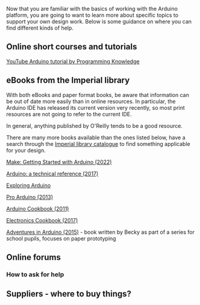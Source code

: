 Now that you are familiar with the basics of working with the Arduino platform, you are going to want to learn more about specific topics to support your own design work. Below is some guidance on where you can find different kinds of help.

## Online short courses and tutorials

[YouTube Arduino tutorial by Programming Knowledge](https://www.youtube.com/playlist?list=PLS1QulWo1RIYUOtZVqcBMELUl9H2und-F)

## eBooks from the Imperial library 
With both eBooks and paper format books, be aware that information can be out of date more easily than in online resources. In particular, the Arduino IDE has released its current version very recently, so most print resources are not going to refer to the current IDE. 

In general, anything published by O'Reilly tends to be a good resource.

There are many more books available than the ones listed below, have a search through the [Imperial library catalogue](https://library-search.imperial.ac.uk/discovery/search?vid=44IMP_INST:ICL_VU1) to find something applicable for your design.

[Make: Getting Started with Arduino (2022)](https://library-search.imperial.ac.uk/permalink/44IMP_INST/mek6kh/alma991000614174901591)

[Arduino: a technical reference (2017)](https://library-search.imperial.ac.uk/permalink/44IMP_INST/mek6kh/alma991000616528601591)

[Exploring Arduino](https://library-search.imperial.ac.uk/permalink/44IMP_INST/mek6kh/alma991000616785801591)

[Pro Arduino (2013)](https://library-search.imperial.ac.uk/permalink/44IMP_INST/mek6kh/alma991000615696901591)

[Arduino Cookbook (2011)](https://library-search.imperial.ac.uk/permalink/44IMP_INST/fv0fdm/cdi_askewsholts_vlebooks_9781449321208)

[Electronics Cookbook (2017)](https://library-search.imperial.ac.uk/permalink/44IMP_INST/mek6kh/alma991000615863101591)

[Adventures in Arduino (2015)](https://library-search.imperial.ac.uk/permalink/44IMP_INST/mek6kh/alma991000616209901591) - book written by Becky as part of a series for school pupils, focuses on paper prototyping


## Online forums

### How to ask for help

## Suppliers - where to buy things?
